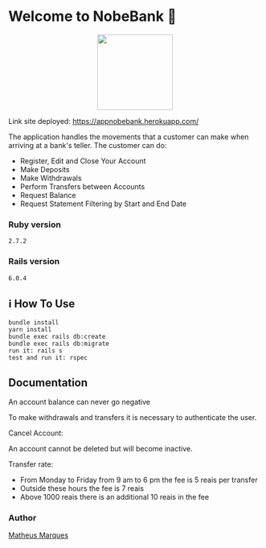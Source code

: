 # Welcome to NobeBank :wave:

<p align="center">
  <img src="https://user-images.githubusercontent.com/39783638/81606899-3ae48680-93aa-11ea-8146-48d193ed7a9b.png" height="150">
</p>

Link site deployed: https://appnobebank.herokuapp.com/

The application handles the movements that a customer can make when arriving at a bank's teller.
The customer can do:
* Register, Edit and Close Your Account
* Make Deposits
* Make Withdrawals
* Perform Transfers between Accounts
* Request Balance
* Request Statement Filtering by Start and End Date



### Ruby version
```
2.7.2
```

### Rails version
```
6.0.4
```

## :information_source: How To Use

```shell
bundle install
yarn install
bundle exec rails db:create
bundle exec rails db:migrate
run it: rails s
test and run it: rspec
```
## Documentation
An account balance can never go negative

To make withdrawals and transfers it is necessary to authenticate the user.

Cancel Account:

An account cannot be deleted but will become inactive.

Transfer rate:
 * From Monday to Friday from 9 am to 6 pm the fee is 5 reais per transfer
 * Outside these hours the fee is 7 reais
 * Above 1000 reais there is an additional 10 reais in the fee

### Author

[Matheus Marques](https://www.linkedin.com/in/matheuscmarques/)    
